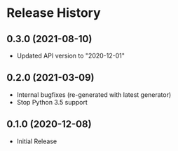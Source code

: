 # Release History

## 0.3.0 (2021-08-10)

- Updated API version to "2020-12-01"

## 0.2.0 (2021-03-09)

- Internal bugfixes (re-generated with latest generator)
- Stop Python 3.5 support

## 0.1.0 (2020-12-08)

- Initial Release

